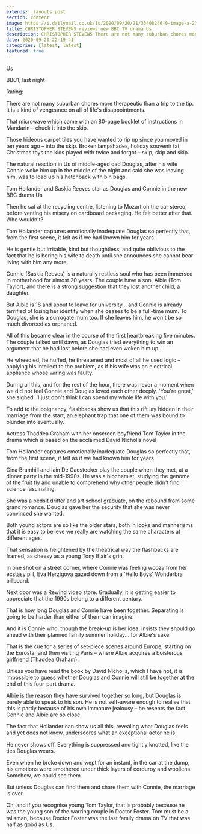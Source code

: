 ```yaml
---
extends: _layouts.post
section: content
image: https://i.dailymail.co.uk/1s/2020/09/20/21/33408246-0-image-a-27_1600633886740.jpg 
title: CHRISTOPHER STEVENS reviews new BBC TV drama Us 
description: CHRISTOPHER STEVENS There are not many suburban chores more therapeutic than a trip to the tip. It is a kind of vengeance on all of lifes disappointments. 
date: 2020-09-20-22-19-41 
categories: [latest, latest] 
featured: true 
--- 
```

Us

BBC1, last night

Rating: 

There are not many suburban chores more therapeutic than a trip to the tip. It is a kind of vengeance on all of life's disappointments.

That microwave which came with an 80-page booklet of instructions in Mandarin – chuck it into the skip. 

Those hideous carpet tiles you have wanted to rip up since you moved in ten years ago – into the skip. Broken lampshades, holiday souvenir tat, Christmas toys the kids played with twice and forgot – skip, skip and skip.

The natural reaction in Us of middle-aged dad Douglas, after his wife Connie woke him up in the middle of the night and said she was leaving him, was to load up his hatchback with bin bags. 

Tom Hollander and Saskia Reeves star as Douglas and Connie in the new BBC drama Us

Then he sat at the recycling centre, listening to Mozart on the car stereo, before venting his misery on cardboard packaging. He felt better after that. Who wouldn't?

Tom Hollander captures emotionally inadequate Douglas so perfectly that, from the first scene, it felt as if we had known him for years. 

He is gentle but irritable, kind but thoughtless, and quite oblivious to the fact that he is boring his wife to death until she announces she cannot bear living with him any more.

Connie (Saskia Reeves) is a naturally restless soul who has been immersed in motherhood for almost 20 years. The couple have a son, Albie (Tom Taylor), and there is a strong suggestion that they lost another child, a daughter.

But Albie is 18 and about to leave for university... and Connie is already terrified of losing her identity when she ceases to be a full-time mum. To Douglas, she is a surrogate mum too. If she leaves him, he won't be so much divorced as orphaned.

All of this became clear in the course of the first heartbreaking five minutes. The couple talked until dawn, as Douglas tried everything to win an argument that he had lost before she had even woken him up. 

He wheedled, he huffed, he threatened and most of all he used logic – applying his intellect to the problem, as if his wife was an electrical appliance whose wiring was faulty.

During all this, and for the rest of the hour, there was never a moment when we did not feel Connie and Douglas loved each other deeply. 'You're great,' she sighed. 'I just don't think I can spend my whole life with you.' 

To add to the poignancy, flashbacks show us that this rift lay hidden in their marriage from the start, an elephant trap that one of them was bound to blunder into eventually.

Actress Thaddea Graham with her onscreen boyfriend Tom Taylor in the drama which is based on the acclaimed David Nicholls novel

Tom Hollander captures emotionally inadequate Douglas so perfectly that, from the first scene, it felt as if we had known him for years

Gina Bramhill and Iain De Caestecker play the couple when they met, at a dinner party in the mid-1990s. He was a biochemist, studying the genome of the fruit fly and unable to comprehend why other people didn't find science fascinating.

She was a bedsit drifter and art school graduate, on the rebound from some grand romance. Douglas gave her the security that she was never convinced she wanted.

Both young actors are so like the older stars, both in looks and mannerisms that it is easy to believe we really are watching the same characters at different ages.

That sensation is heightened by the theatrical way the flashbacks are framed, as cheesy as a young Tony Blair's grin. 

In one shot on a street corner, where Connie was feeling woozy from her ecstasy pill, Eva Herzigova gazed down from a 'Hello Boys' Wonderbra billboard.

Next door was a Rewind video store. Gradually, it is getting easier to appreciate that the 1990s belong to a different century.

That is how long Douglas and Connie have been together. Separating is going to be harder than either of them can imagine.

And it is Connie who, though the break-up is her idea, insists they should go ahead with their planned family summer holiday... for Albie's sake.

That is the cue for a series of set-piece scenes around Europe, starting on the Eurostar and then visiting Paris – where Albie acquires a boisterous girlfriend (Thaddea Graham).

Unless you have read the book by David Nicholls, which I have not, it is impossible to guess whether Douglas and Connie will still be together at the end of this four-part drama.

Albie is the reason they have survived together so long, but Douglas is barely able to speak to his son. He is not self-aware enough to realise that this is partly because of his own immature jealousy – he resents the fact Connie and Albie are so close.

The fact that Hollander can show us all this, revealing what Douglas feels and yet does not know, underscores what an exceptional actor he is.

He never shows off. Everything is suppressed and tightly knotted, like the ties Douglas wears.

Even when he broke down and wept for an instant, in the car at the dump, his emotions were smothered under thick layers of corduroy and woollens. Somehow, we could see them.

But unless Douglas can find them and share them with Connie, the marriage is over.

Oh, and if you recognise young Tom Taylor, that is probably because he was the young son of the warring couple in Doctor Foster. Tom must be a talisman, because Doctor Foster was the last family drama on TV that was half as good as Us.

